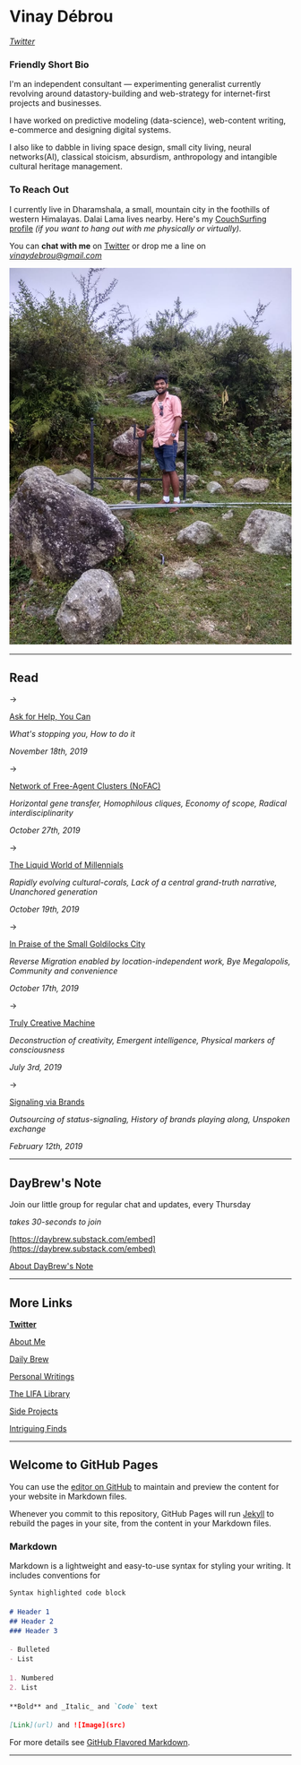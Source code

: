 # Vinay Débrou

*[Twitter](https://twitter.com/vinaydebrou)*

### Friendly Short Bio

I'm an independent consultant — experimenting generalist currently revolving around datastory-building and web-strategy for internet-first projects and businesses. 

I have worked on predictive modeling (data-science), web-content writing, e-commerce and designing digital systems. 

I also like to dabble in living space design, small city living, neural networks(AI), classical stoicism, absurdism, anthropology and intangible cultural heritage management. 

### To Reach Out

I currently live in Dharamshala, a small, mountain city in the foothills of western Himalayas. Dalai Lama lives nearby. Here's my [CouchSurfing profile](https://www.couchsurfing.com/people/vinay_kumar_5) *(if you want to hang out with me physically or virtually).*

You can **chat with me** on [Twitter](https://twitter.com/vinaydebrou) or drop me a line on *vinaydebrou@gmail.com*

![About%20Me%202ff600ac504d4217a3ce643869677fd8/IMG-20191005-WA0000.jpg](About%20Me%202ff600ac504d4217a3ce643869677fd8/IMG-20191005-WA0000.jpg)

---

## Read

→

[Ask for Help, You Can](DayBrew%2037a3f071c274450db89d2db4c69bea66/Ask%20for%20Help%20You%20Can%20db4cb3efc4904d7ea6012476215cbf50.md)

*What's stopping you, How to do it*

*November 18th, 2019*

→

[Network of Free-Agent Clusters (NoFAC)](DayBrew%2037a3f071c274450db89d2db4c69bea66/Network%20of%20Free%20Agent%20Clusters%20NoFAC%2025f1165226af4dd89a368c8eabede930.md)

*Horizontal gene transfer, Homophilous cliques, Economy of scope, Radical interdisciplinarity*

*October 27th, 2019*

→

[The Liquid World of Millennials](DayBrew%2037a3f071c274450db89d2db4c69bea66/The%20Liquid%20World%20of%20Millennials%20e6adfd28a6b24173a5237cb2b78df851.md)

 *Rapidly evolving cultural-corals, Lack of a central grand-truth narrative, Unanchored generation*

*October 19th, 2019*

→ 

[In Praise of the Small Goldilocks City](DayBrew%2037a3f071c274450db89d2db4c69bea66/In%20Praise%20of%20the%20Small%20Goldilocks%20City%20b901f5615cb843b5a60099b688cc3ac9.md)

*Reverse Migration enabled by location-independent work, Bye Megalopolis, Community and convenience*

*October 17th, 2019*

→

[Truly Creative Machine ](DayBrew%2037a3f071c274450db89d2db4c69bea66/Truly%20Creative%20Machine%20e3cea875eea943eaa202cefd291fec74.md)

*Deconstruction of creativity, Emergent intelligence, Physical markers of consciousness*

*July 3rd, 2019*

→

[Signaling via Brands](DayBrew%2037a3f071c274450db89d2db4c69bea66/Signaling%20via%20Brands%20a8d4be5b6c9745a7bd47e3b315008ee5.md)

*Outsourcing of status-signaling, History of brands playing along, Unspoken exchange* 

*February 12th, 2019*

---

## DayBrew's Note

Join our little group for regular chat and updates, every Thursday

*takes 30-seconds to join*

[https://daybrew.substack.com/embed](https://daybrew.substack.com/embed)

[About DayBrew's Note](DayBrew%2037a3f071c274450db89d2db4c69bea66/About%20DayBrew%20s%20Note%20bae858bf4fa74b0fad23339ae1e92521.md)

---

## More Links

**[Twitter](https://twitter.com/vinaydebrou)**

[About Me](DayBrew%2037a3f071c274450db89d2db4c69bea66/About%20Me%202ff600ac504d4217a3ce643869677fd8.md)

[Daily Brew](DayBrew%2037a3f071c274450db89d2db4c69bea66/Daily%20Brew%205dad84c49c8045e6b8b02b80bbb31fd0.md)

[Personal Writings](DayBrew%2037a3f071c274450db89d2db4c69bea66/Personal%20Writings%20be89f2989ee04d36819582f7478f3915.md)

[The LIFA Library](DayBrew%2037a3f071c274450db89d2db4c69bea66/The%20LIFA%20Library%20765e5c9203dc42ffa6b38637369c7879.csv)

[Side Projects](DayBrew%2037a3f071c274450db89d2db4c69bea66/Side%20Projects%2004e2b8324b174d6abb82338e2b2e779a.md)

[Intriguing Finds](DayBrew%2037a3f071c274450db89d2db4c69bea66/Intriguing%20Finds%20022f2a92342f4b4183139a5760b31a82.md)


---
## Welcome to GitHub Pages

You can use the [editor on GitHub](https://github.com/vinaydebrou/personalweb/edit/master/README.md) to maintain and preview the content for your website in Markdown files.

Whenever you commit to this repository, GitHub Pages will run [Jekyll](https://jekyllrb.com/) to rebuild the pages in your site, from the content in your Markdown files.

### Markdown

Markdown is a lightweight and easy-to-use syntax for styling your writing. It includes conventions for

```markdown
Syntax highlighted code block

# Header 1
## Header 2
### Header 3

- Bulleted
- List

1. Numbered
2. List

**Bold** and _Italic_ and `Code` text

[Link](url) and ![Image](src)
```

For more details see [GitHub Flavored Markdown](https://guides.github.com/features/mastering-markdown/).


---
